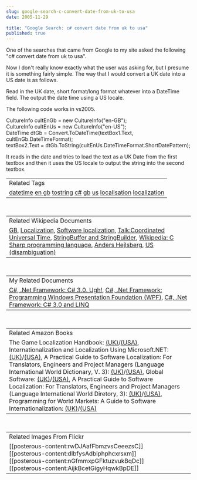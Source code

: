 ```yaml
---
slug: google-search-c-convert-date-from-uk-to-usa
date: 2005-11-29
 
title: "Google Search: c# convert date from uk to usa"
published: true
---
```

One of the searches that came from Google to my site asked the following "c# convert date from uk to usa".<p />Now I don't really know exactly what the user was asking for, but I presume it is something fairly simple.  The way that I would convert a UK date into a US date is as follows.<p />Read in the UK date, short format/long format whatever into a DateTime field.  The output the date time using a US locale. <p />The following code works in vs2005.<p />CultureInfo cultEnGb = new CultureInfo("en-GB");<br />CultureInfo cultEnUs = new CultureInfo("en-US");<br />DateTime dtGb = Convert.ToDateTime(textBox1.Text, cultEnGb.DateTimeFormat);<br />textBox2.Text = dtGb.ToString(cultEnUs.DateTimeFormat.ShortDatePattern);<p />It reads in the date and tries to load the text as a UK Date from the first textbox and then it uses the US locale to output the string into the second textbox.<p /><table class="TechnoratiHead TagHeader">
<tr><td>Related Tags</td></tr>
<tr class="Technorati"><td>
<a href="https://paul.kinlan.me/tags/datetime" class="Tag" rel="tag">datetime</a> <a href="https://paul.kinlan.me/tags/en%20gb" class="Tag" rel="tag">en gb</a> <a href="https://paul.kinlan.me/tags/tostring" class="Tag" rel="tag">tostring</a> <a href="https://paul.kinlan.me/tags/c%23" class="Tag" rel="tag">c#</a> <a href="https://paul.kinlan.me/tags/gb" class="Tag" rel="tag">gb</a> <a href="https://paul.kinlan.me/tags/us" class="Tag" rel="tag">us</a> <a href="https://paul.kinlan.me/tags/localisation" class="Tag" rel="tag">localisation</a> <a href="https://paul.kinlan.me/tags/localization" class="Tag" rel="tag">localization</a>
</td></tr>
</table><br /><table class="TechnoratiHead TagHeader">
<tr><td>Related Wikipedia Documents</td></tr>
<tr class="Technorati"><td>
<a href="http://en.wikipedia.org/wiki/GB" class="Tag" rel="tag">GB</a>, <a href="http://en.wikipedia.org/wiki/Localisation" class="Tag" rel="tag">Localization</a>, <a href="http://en.wikipedia.org/wiki/Software_localization" class="Tag" rel="tag">Software localization</a>, <a href="http://en.wikipedia.org/wiki/Talk:Coordinated_Universal_Time" class="Tag" rel="tag">Talk:Coordinated Universal Time</a>, <a href="http://en.wikipedia.org/wiki/StringBuffer" class="Tag" rel="tag">StringBuffer and StringBuilder</a>, <a href="http://en.wikipedia.org/wiki/C_Sharp_programming_language" class="Tag" rel="tag">Wikipedia: C Sharp programming language</a>, <a href="http://en.wikipedia.org/wiki/Anders_Hejlsberg" class="Tag" rel="tag">Anders Hejlsberg</a>, <a href="http://en.wikipedia.org/wiki/Us" class="Tag" rel="tag">US (disambiguation)</a>
</td></tr>
</table><br /><table class="TechnoratiHead TagHeader">
<tr><td>My Related Documents</td></tr>
<tr class="Technorati"><td>
<a href="http://www.kinlan.co.uk/2005/09/c-30-ugh.html" class="Tag" rel="tag">C#, .Net Framework: C# 3.0. Ugh!</a>, <a href="http://www.kinlan.co.uk/2005/11/programming-windows-presentation.html" class="Tag" rel="tag">C#, .Net Framework: Programming Windows Presentation Foundation (WPF)</a>, <a href="http://www.kinlan.co.uk/2005/09/c-30-and-linq.html" class="Tag" rel="tag">C#, .Net Framework: C# 3.0 and LINQ</a>
</td></tr>
</table><br /><table class="TechnoratiHead TagHeader">
<tr><td>Related Amazon Books</td></tr>
<tr class="Technorati"><td>The Game Localization Handbook: <a href="http://www.amazon.co.uk/exec/obidos/redirect?tag=cnetfra-21&amp;link_code=xm2&amp;camp=2025&amp;creative=165953&amp;path=http://www.amazon.co.uk/gp/redirect.html%253fASIN=1584503432%2526tag=cnetfra-21%2526lcode=xm2%2526cID=2025%2526ccmID=165953%2526location=/o/ASIN/1584503432%25253FSubscriptionId=0CM2PVF6VAHJQKW5G782" class="Tag" rel="tag">(UK)</a>/<a href="http://www.amazon.com/exec/obidos/redirect?tag=cnetfra-20&amp;link_code=xm2&amp;camp=2025&amp;creative=165953&amp;path=http://www.amazon.com/gp/redirect.html%253fASIN=1584503432%2526tag=cnetfra-20%2526lcode=xm2%2526cID=2025%2526ccmID=165953%2526location=/o/ASIN/1584503432%25253FSubscriptionId=0CM2PVF6VAHJQKW5G782" class="Tag" rel="tag">(USA)</a>, Internationalization and Localization Using Microsoft.NET: <a href="http://www.amazon.co.uk/exec/obidos/redirect?tag=cnetfra-21&amp;link_code=xm2&amp;camp=2025&amp;creative=165953&amp;path=http://www.amazon.co.uk/gp/redirect.html%253fASIN=1590590023%2526tag=cnetfra-21%2526lcode=xm2%2526cID=2025%2526ccmID=165953%2526location=/o/ASIN/1590590023%25253FSubscriptionId=0CM2PVF6VAHJQKW5G782" class="Tag" rel="tag">(UK)</a>/<a href="http://www.amazon.com/exec/obidos/redirect?tag=cnetfra-20&amp;link_code=xm2&amp;camp=2025&amp;creative=165953&amp;path=http://www.amazon.com/gp/redirect.html%253fASIN=1590590023%2526tag=cnetfra-20%2526lcode=xm2%2526cID=2025%2526ccmID=165953%2526location=/o/ASIN/1590590023%25253FSubscriptionId=0CM2PVF6VAHJQKW5G782" class="Tag" rel="tag">(USA)</a>, A Practical Guide to Software Localization: For Translators, Engineers and Project Managers (Language International World Dictionary, V. 3): <a href="http://www.amazon.co.uk/exec/obidos/redirect?tag=cnetfra-21&amp;link_code=xm2&amp;camp=2025&amp;creative=165953&amp;path=http://www.amazon.co.uk/gp/redirect.html%253fASIN=1556197438%2526tag=cnetfra-21%2526lcode=xm2%2526cID=2025%2526ccmID=165953%2526location=/o/ASIN/1556197438%25253FSubscriptionId=0CM2PVF6VAHJQKW5G782" class="Tag" rel="tag">(UK)</a>/<a href="http://www.amazon.com/exec/obidos/redirect?tag=cnetfra-20&amp;link_code=xm2&amp;camp=2025&amp;creative=165953&amp;path=http://www.amazon.com/gp/redirect.html%253fASIN=1556197438%2526tag=cnetfra-20%2526lcode=xm2%2526cID=2025%2526ccmID=165953%2526location=/o/ASIN/1556197438%25253FSubscriptionId=0CM2PVF6VAHJQKW5G782" class="Tag" rel="tag">(USA)</a>, Global Software: <a href="http://www.amazon.co.uk/exec/obidos/redirect?tag=cnetfra-21&amp;link_code=xm2&amp;camp=2025&amp;creative=165953&amp;path=http://www.amazon.co.uk/gp/redirect.html%253fASIN=0387977066%2526tag=cnetfra-21%2526lcode=xm2%2526cID=2025%2526ccmID=165953%2526location=/o/ASIN/0387977066%25253FSubscriptionId=0CM2PVF6VAHJQKW5G782" class="Tag" rel="tag">(UK)</a>/<a href="http://www.amazon.com/exec/obidos/redirect?tag=cnetfra-20&amp;link_code=xm2&amp;camp=2025&amp;creative=165953&amp;path=http://www.amazon.com/gp/redirect.html%253fASIN=0387977066%2526tag=cnetfra-20%2526lcode=xm2%2526cID=2025%2526ccmID=165953%2526location=/o/ASIN/0387977066%25253FSubscriptionId=0CM2PVF6VAHJQKW5G782" class="Tag" rel="tag">(USA)</a>, A Practical Guide to Software Localization: For Translators, Engineers and Project Managers (Language International World Diretory, 3): <a href="http://www.amazon.co.uk/exec/obidos/redirect?tag=cnetfra-21&amp;link_code=xm2&amp;camp=2025&amp;creative=165953&amp;path=http://www.amazon.co.uk/gp/redirect.html%253fASIN=155619742X%2526tag=cnetfra-21%2526lcode=xm2%2526cID=2025%2526ccmID=165953%2526location=/o/ASIN/155619742X%25253FSubscriptionId=0CM2PVF6VAHJQKW5G782" class="Tag" rel="tag">(UK)</a>/<a href="http://www.amazon.com/exec/obidos/redirect?tag=cnetfra-20&amp;link_code=xm2&amp;camp=2025&amp;creative=165953&amp;path=http://www.amazon.com/gp/redirect.html%253fASIN=155619742X%2526tag=cnetfra-20%2526lcode=xm2%2526cID=2025%2526ccmID=165953%2526location=/o/ASIN/155619742X%25253FSubscriptionId=0CM2PVF6VAHJQKW5G782" class="Tag" rel="tag">(USA)</a>, Programming for World Markets: A Guide to Software Internationalization: <a href="http://www.amazon.co.uk/exec/obidos/redirect?tag=cnetfra-21&amp;link_code=xm2&amp;camp=2025&amp;creative=165953&amp;path=http://www.amazon.co.uk/gp/redirect.html%253fASIN=0137221908%2526tag=cnetfra-21%2526lcode=xm2%2526cID=2025%2526ccmID=165953%2526location=/o/ASIN/0137221908%25253FSubscriptionId=0CM2PVF6VAHJQKW5G782" class="Tag" rel="tag">(UK)</a>/<a href="http://www.amazon.com/exec/obidos/redirect?tag=cnetfra-20&amp;link_code=xm2&amp;camp=2025&amp;creative=165953&amp;path=http://www.amazon.com/gp/redirect.html%253fASIN=0137221908%2526tag=cnetfra-20%2526lcode=xm2%2526cID=2025%2526ccmID=165953%2526location=/o/ASIN/0137221908%25253FSubscriptionId=0CM2PVF6VAHJQKW5G782" class="Tag" rel="tag">(USA)</a>
</td></tr>
</table><br /><table class="TechnoratiHead TagHeader">
<tr><td>Related Images From Flickr</td></tr>
<tr class="Technorati"><td>
<span style="float: left;">[[posterous-content:rwDJAafFbmzvsCeeezsC]]</span><span style="float: left;">[[posterous-content:dIbfysAdbiphphcxrsxm]]</span><span style="float: left;">[[posterous-content:nGfmmxpGFktuzvukBqDc]]</span><span style="float: left;">[[posterous-content:AijkBcetGigyHqwkBpDE]]</span>
</td></tr>
</table><div class="blogger-post-footer"><img class="posterous_download_image" src="https://blogger.googleusercontent.com/tracker/8109338-113330611019474984?l=www.kinlan.co.uk%2Findex.html" height="1" alt="" width="1" /></div>

